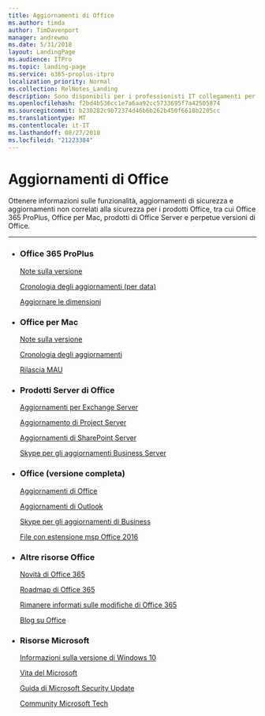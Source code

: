 ```yaml
---
title: Aggiornamenti di Office
ms.author: timda
author: TimDavenport
manager: andrewmo
ms.date: 5/31/2018
layout: LandingPage
ms.audience: ITPro
ms.topic: landing-page
ms.service: o365-proplus-itpro
localization_priority: Normal
ms.collection: RelNotes_Landing
description: Sono disponibili per i professionisti IT collegamenti per Office versione contenuto per Office 365 ProPlus, Office per Mac, perpetua Office e Office Server prodotti
ms.openlocfilehash: f2bd4b536cc1e7a6aa92cc5733695f7a42505874
ms.sourcegitcommit: b230282c9b72374d46b6b262b450f6618b2205cc
ms.translationtype: MT
ms.contentlocale: it-IT
ms.lasthandoff: 08/27/2018
ms.locfileid: "21223384"
---
```

# <a name="office-updates"></a>Aggiornamenti di Office

  
Ottenere informazioni sulle funzionalità, aggiornamenti di sicurezza e aggiornamenti non correlati alla sicurezza per i prodotti Office, tra cui Office 365 ProPlus, Office per Mac, prodotti di Office Server e perpetue versioni di Office.
  

---

<ul class="panelContent cardsW">
    <li>
        <div class="cardSize">
            <div class="cardPadding">
                <div class="card">
                    <div class="cardText">
                        <h3>Office 365 ProPlus</h3>
                        <p><a href="release-notes-office365-proplus.md">Note sulla versione</a></p>
                        <p><a href="update-history-office365-proplus-by-date.md">Cronologia degli aggiornamenti (per data)</a></p>
                        <p><a href="download-sizes-office365-proplus-updates.md">Aggiornare le dimensioni</a></p>
                    </div>
                </div>
            </div>
        </div>
    </li>
    <li>
        <div class="cardSize">
            <div class="cardPadding">
                <div class="card">
                    <div class="cardText">
                        <h3>Office per Mac</h3>
                        <p><a href="release-notes-office-for-mac.md">Note sulla versione</a></p>
                        <p><a href="update-history-office-for-mac.md">Cronologia degli aggiornamenti</a></p>
                        <p><a href="release-history-microsoft-autoupdate.md">Rilascia MAU</a></p>
                     </div>
                </div>
            </div>
        </div>
    </li>
    <li>
        <div class="cardSize">
            <div class="cardPadding">
                <div class="card">
                    <div class="cardText">
                        <h3>Prodotti Server di Office</h3>
                        <p><a href="https://technet.microsoft.com/library/hh135098(v=exchg.150).aspx">Aggiornamenti per Exchange Server</a></p>
                        <p><a href="project-server-updates.md">Aggiornamento di Project Server</a></p>
                        <p><a href="sharepoint-updates.md">Aggiornamenti di SharePoint Server</a></p>
                        <p><a href="https://docs.microsoft.com/SkypeForBusiness/sfb-server-updates">Skype per gli aggiornamenti Business Server</a></p>
               </div>
                </div>
            </div>
        </div> 
    </li>
</ul>  


<ul class="panelContent cardsW">
    <li>
        <div class="cardSize">
            <div class="cardPadding">
                <div class="card">
                    <div class="cardText">
                        <h3>Office (versione completa)</h3>
                            <p><a href="office-updates-msi.md">Aggiornamenti di Office</a></p>
                            <p><a href="outlook-updates-msi.md">Aggiornamenti di Outlook</a></p>
                            <p><a href="https://docs.microsoft.com/SkypeForBusiness/sfb-client-updates">Skype per gli aggiornamenti di Business</a></p>
                            <p><a href="msp-files-office-2016.md">File con estensione msp Office 2016</a></p>
                    </div>
                </div>
            </div>
        </div>
    </li>
    <li>
        <div class="cardSize">
            <div class="cardPadding">
                <div class="card">
                    <div class="cardText">
                        <h3>Altre risorse Office</h3>
                            <p><a href="https://support.office.com/article/95c8d81d-08ba-42c1-914f-bca4603e1426">Novità di Office 365</a></p>
                            <p><a href="https://products.office.com/business/office-365-roadmap">Roadmap di Office 365</a></p>
                            <p><a href="https://support.office.com/article/719f4904-cbdd-4889-a0cf-fbd7837dfecd">Rimanere informati sulle modifiche di Office 365</a></p>
                            <p><a href="https://www.microsoft.com/microsoft-365/blog/office/">Blog su Office</a></p>
                    </div>
                </div>
            </div>
        </div>
    </li>
    <li>
        <div class="cardSize">
            <div class="cardPadding">
                <div class="card">
                    <div class="cardText">
                        <h3>Risorse Microsoft</h3>
                            <p><a href="https://www.microsoft.com/itpro/windows-10/release-information">Informazioni sulla versione di Windows 10</a></p>
                            <p><a href="https://support.microsoft.com/lifecycle">Vita del Microsoft</a></p>
                            <p><a href="https://portal.msrc.microsoft.com/">Guida di Microsoft Security Update</a></p>
                            <p><a href="https://techcommunity.microsoft.com/">Community Microsoft Tech</a></p>
                    </div>
                </div>
            </div>
        </div>
    </li>
</ul>  
